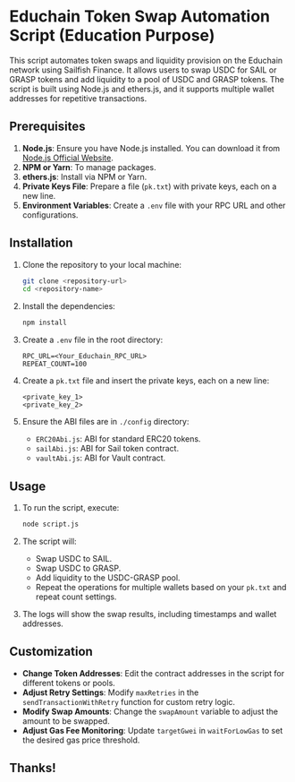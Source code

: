 # Educhain Token Swap Automation Script (Education Purpose)

This script automates token swaps and liquidity provision on the Educhain network using Sailfish Finance. It allows users to swap USDC for SAIL or GRASP tokens and add liquidity to a pool of USDC and GRASP tokens. The script is built using Node.js and ethers.js, and it supports multiple wallet addresses for repetitive transactions.

## Prerequisites

1. **Node.js**: Ensure you have Node.js installed. You can download it from [Node.js Official Website](https://nodejs.org/).
2. **NPM or Yarn**: To manage packages.
3. **ethers.js**: Install via NPM or Yarn.
4. **Private Keys File**: Prepare a file (`pk.txt`) with private keys, each on a new line.
5. **Environment Variables**: Create a `.env` file with your RPC URL and other configurations.

## Installation

1. Clone the repository to your local machine:
    ```bash
    git clone <repository-url>
    cd <repository-name>
    ```

2. Install the dependencies:
    ```bash
    npm install
    ```

3. Create a `.env` file in the root directory:
    ```
    RPC_URL=<Your_Educhain_RPC_URL>
    REPEAT_COUNT=100
    ```

4. Create a `pk.txt` file and insert the private keys, each on a new line:
    ```
    <private_key_1>
    <private_key_2>
    ```

5. Ensure the ABI files are in `./config` directory:
    - `ERC20Abi.js`: ABI for standard ERC20 tokens.
    - `sailAbi.js`: ABI for Sail token contract.
    - `vaultAbi.js`: ABI for Vault contract.

## Usage

1. To run the script, execute:
    ```bash
    node script.js
    ```

2. The script will:
    - Swap USDC to SAIL.
    - Swap USDC to GRASP.
    - Add liquidity to the USDC-GRASP pool.
    - Repeat the operations for multiple wallets based on your `pk.txt` and repeat count settings.

3. The logs will show the swap results, including timestamps and wallet addresses.

## Customization

- **Change Token Addresses**: Edit the contract addresses in the script for different tokens or pools.
- **Adjust Retry Settings**: Modify `maxRetries` in the `sendTransactionWithRetry` function for custom retry logic.
- **Modify Swap Amounts**: Change the `swapAmount` variable to adjust the amount to be swapped.
- **Adjust Gas Fee Monitoring**: Update `targetGwei` in `waitForLowGas` to set the desired gas price threshold.

## Thanks!

